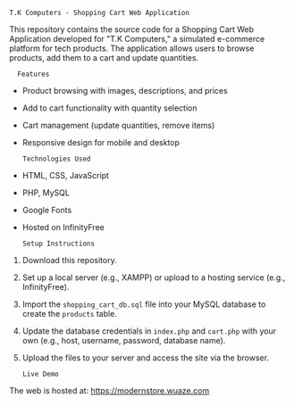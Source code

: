     T.K Computers - Shopping Cart Web Application

This repository contains the source code for a Shopping Cart Web Application developed for "T.K Computers," a simulated e-commerce platform for tech products. The application allows users to browse products, add them to a cart and update quantities.



      Features
- Product browsing with images, descriptions, and prices
- Add to cart functionality with quantity selection
- Cart management (update quantities, remove items)
- Responsive design for mobile and desktop



      Technologies Used
- HTML, CSS, JavaScript
- PHP, MySQL
- Google Fonts
- Hosted on InfinityFree



      Setup Instructions
1. Download this repository.
2. Set up a local server (e.g., XAMPP) or upload to a hosting service (e.g., InfinityFree).
3. Import the `shopping_cart_db.sql` file into your MySQL database to create the `products` table.
4. Update the database credentials in `index.php` and `cart.php` with your own (e.g., host, username, password, database name).
5. Upload the files to your server and access the site via the browser.



       Live Demo
The web is hosted at: https://modernstore.wuaze.com
